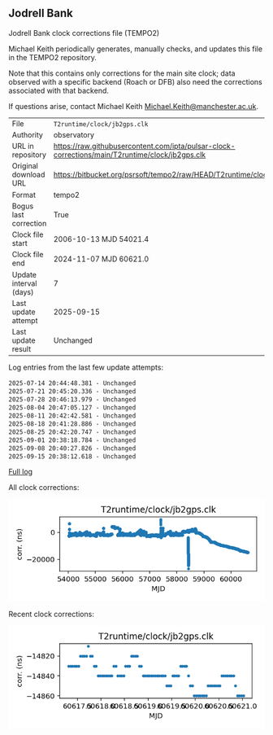 
## Jodrell Bank

Jodrell Bank clock corrections file (TEMPO2)

Michael Keith periodically generates, manually checks, and updates
this file in the TEMPO2 repository.

Note that this contains only corrections for the main site clock;
data observed with a specific backend (Roach or DFB) also
need the corrections associated with that backend.

If questions arise, contact Michael Keith
<Michael.Keith@manchester.ac.uk>.

|     |     |
|:--- |:--- |
| File | `T2runtime/clock/jb2gps.clk` |
| Authority | observatory |
| URL in repository | <https://raw.githubusercontent.com/ipta/pulsar-clock-corrections/main/T2runtime/clock/jb2gps.clk> |
| Original download URL | <https://bitbucket.org/psrsoft/tempo2/raw/HEAD/T2runtime/clock/jb2gps.clk> |
| Format | tempo2 |
| Bogus last correction | True |
| Clock file start | 2006-10-13 MJD 54021.4 |
| Clock file end | 2024-11-07 MJD 60621.0 |
| Update interval (days) | 7 |
| Last update attempt | 2025-09-15 |
| Last update result | Unchanged |

Log entries from the last few update attempts:
```
2025-07-14 20:44:48.381 - Unchanged
2025-07-21 20:45:20.336 - Unchanged
2025-07-28 20:46:13.979 - Unchanged
2025-08-04 20:47:05.127 - Unchanged
2025-08-11 20:42:42.581 - Unchanged
2025-08-18 20:41:28.886 - Unchanged
2025-08-25 20:42:20.747 - Unchanged
2025-09-01 20:38:18.784 - Unchanged
2025-09-08 20:40:27.826 - Unchanged
2025-09-15 20:38:12.618 - Unchanged
```
[Full log](https://raw.githubusercontent.com/ipta/pulsar-clock-corrections/main/log/T2runtime/clock/jb2gps.clk.log)


All clock corrections:

![plot of all clock corrections](jb2gps.clk.png "All corrections")

Recent clock corrections:

![plot of recent clock corrections](jb2gps.clk.short.png "Recent corrections")

